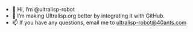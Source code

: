 - 👋 Hi, I’m @ultralisp-robot
- 👀 I’m making Ultralisp.org better by integrating it with GitHub.
- 📫 If you have any questions, email me to ultralisp-robot@40ants.com

<!---
ultralisp-robot/ultralisp-robot is a ✨ special ✨ repository because its `README.md` (this file) appears on your GitHub profile.
You can click the Preview link to take a look at your changes.
--->
